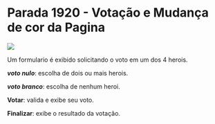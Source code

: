 
# Parada 1920 - Votação e Mudança de cor da Pagina
![](https://i.ibb.co/bv0ZLrL/aaaag.png)


Um formulario é exibido solicitando o voto em um dos 4 herois. 


**_voto nulo_**: escolha de dois ou mais herois. 


**_voto branco_**: escolha de nenhum heroi. 


**Votar**: valida e exibe seu voto. 


**Finalizar**: exibe o resultado da votação.

